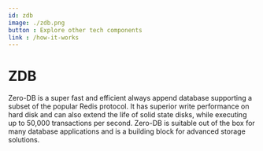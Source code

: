 ```yaml
---
id: zdb
image: ./zdb.png
button : Explore other tech components
link : /how-it-works
---
```


# ZDB

Zero-DB is a super fast and efficient always append database supporting a subset of the popular Redis protocol. It has superior write performance on hard disk and can also extend the life of solid state disks, while executing up to 50,000 transactions per second. Zero-DB is suitable out of the box for many database applications and is a building block for advanced storage solutions.
